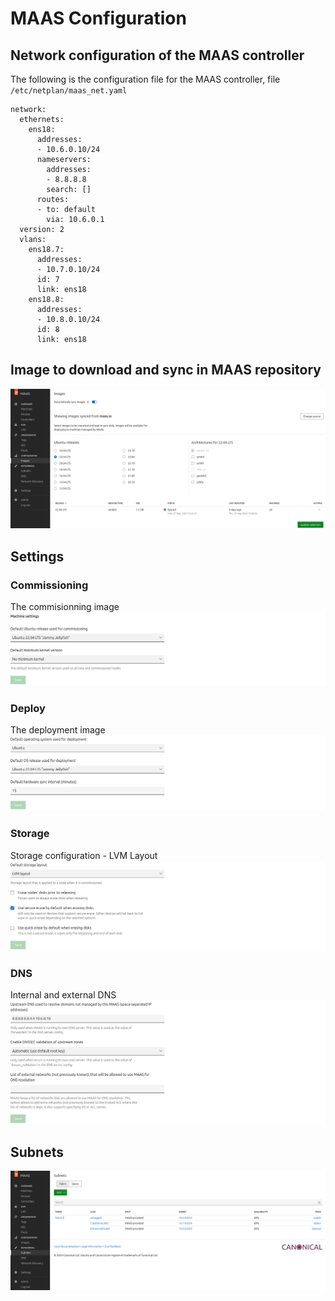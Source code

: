 # MAAS Configuration
## Network configuration of the MAAS controller
The following is the configuration file for the MAAS controller, file ```/etc/netplan/maas_net.yaml```
```
network:
  ethernets:
    ens18:
      addresses:
      - 10.6.0.10/24
      nameservers:
        addresses:
        - 8.8.8.8
        search: []
      routes:
      - to: default
        via: 10.6.0.1
  version: 2
  vlans:
    ens18.7:
      addresses:
      - 10.7.0.10/24
      id: 7
      link: ens18
    ens18.8:
      addresses:
      - 10.8.0.10/24
      id: 8
      link: ens18
```

## Image to download and sync in MAAS repository
![](/scripts/images/image.png)
## Settings
### Commissioning
The commisionning image
![](/scripts/images/commissioning.png)
### Deploy
The deployment image
![](/scripts/images/deploy.png)
### Storage
Storage configuration - LVM Layout
![](/scripts/images/storage.png)
### DNS
Internal and external DNS
![](/scripts/images/dns.png)

## Subnets
![](/scripts/images/subnets.png)

